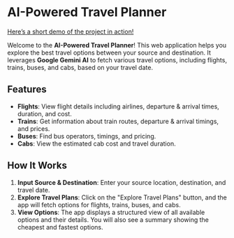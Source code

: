 # AI-Powered Travel Planner
[Here’s a short demo of the project in action!](https://www.linkedin.com/posts/kl-priya_ai-genai-python-activity-7300866884244049920-72ly?utm_source=share&utm_medium=member_desktop&rcm=ACoAAEw-Wb4BOeVDMONjezRXsHO3EN6wF6Ha4E4)

Welcome to the **AI-Powered Travel Planner**! This web application helps you explore the best travel options between your source and destination. It leverages **Google Gemini AI** to fetch various travel options, including flights, trains, buses, and cabs, based on your travel date.

## Features
- **Flights**: View flight details including airlines, departure & arrival times, duration, and cost.
- **Trains**: Get information about train routes, departure & arrival timings, and prices.
- **Buses**: Find bus operators, timings, and pricing.
- **Cabs**: View the estimated cab cost and travel duration.

## How It Works
1. **Input Source & Destination**: Enter your source location, destination, and travel date.
2. **Explore Travel Plans**: Click on the "Explore Travel Plans" button, and the app will fetch options for flights, trains, buses, and cabs.
3. **View Options**: The app displays a structured view of all available options and their details. You will also see a summary showing the cheapest and fastest options.
